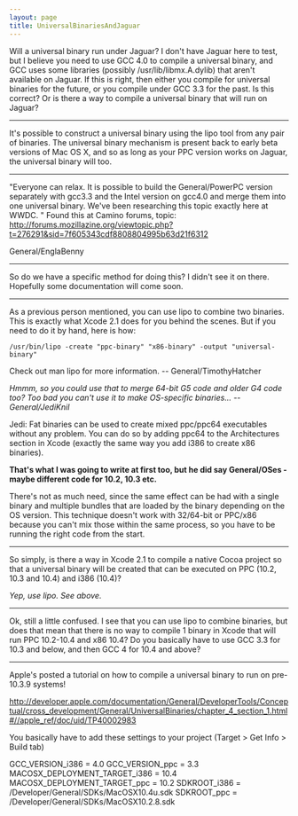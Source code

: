 ```yaml
---
layout: page
title: UniversalBinariesAndJaguar
---
```




Will a universal binary run under Jaguar? I don't have Jaguar here to test, but I believe you need to use GCC 4.0 to compile a universal binary, and GCC uses some libraries (possibly /usr/lib/libmx.A.dylib) that aren't available on Jaguar. If this is right, then either you compile for universal binaries for the future, or you compile under GCC 3.3 for the past. Is this correct? Or is there a way to compile a universal binary that will run on Jaguar?

----

It's possible to construct a universal binary using the     lipo tool from any pair of binaries. The universal binary mechanism is present back to early beta versions of Mac OS X, and so as long as your PPC version works on Jaguar, the universal binary will too.

----
"Everyone can relax. It is possible to build the General/PowerPC version separately with gcc3.3 and the Intel version on gcc4.0 and merge them into one universal binary. We've been researching this topic exactly here at WWDC. "
Found this at Camino forums, topic:
 http://forums.mozillazine.org/viewtopic.php?t=276291&sid=7f605343cdf8808804995b63d21f6312

General/EnglaBenny

----

So do we have a specific method for doing this? I didn't see it on there. Hopefully some documentation will come soon.

----

As a previous person mentioned, you can use     lipo to combine two binaries. This is exactly what Xcode 2.1 does for you behind the scenes. But if you need to do it by hand, here is how:

    /usr/bin/lipo -create "ppc-binary" "x86-binary" -output "universal-binary"

Check out     man lipo for more information. -- General/TimothyHatcher

*Hmmm, so you could use that to merge 64-bit G5 code and older G4 code too? Too bad you can't use it to make OS-specific binaries... --General/JediKnil* 

Jedi: Fat binaries can be used to create mixed ppc/ppc64 executables without any problem. You can do so by adding ppc64 to the Architectures section in Xcode (exactly the same way you add i386 to create x86 binaries).

**That's what I was going to write at first too, but he did say General/OSes - maybe different code for 10.2, 10.3 etc.**

There's not as much need, since the same effect can be had with a single binary and multiple bundles that are loaded by the binary depending on the OS version. This technique doesn't work with 32/64-bit or PPC/x86 because you can't mix those within the same process, so you have to be running the right code from the start.

----

So simply, is there a way in Xcode 2.1 to compile a native Cocoa project so that a universal binary will be created that can be executed on PPC (10.2, 10.3 and 10.4) and i386 (10.4)?

*Yep, use lipo. See above.*

----

Ok, still a little confused. I see that you can use lipo to combine binaries, but does that mean that there is no way to compile 1 binary in Xcode that will run PPC 10.2-10.4 and x86 10.4? Do you basically have to use GCC 3.3 for 10.3 and below, and then GCC 4 for 10.4 and above?

----

Apple's posted a tutorial on how to compile a universal binary to run on pre-10.3.9 systems!

http://developer.apple.com/documentation/General/DeveloperTools/Conceptual/cross_development/General/UniversalBinaries/chapter_4_section_1.html#//apple_ref/doc/uid/TP40002983

You basically have to add these settings to your project (Target > Get Info > Build tab)

    
GCC_VERSION_i386 = 4.0
GCC_VERSION_ppc = 3.3
MACOSX_DEPLOYMENT_TARGET_i386 = 10.4
MACOSX_DEPLOYMENT_TARGET_ppc = 10.2
SDKROOT_i386 = /Developer/General/SDKs/MacOSX10.4u.sdk
SDKROOT_ppc = /Developer/General/SDKs/MacOSX10.2.8.sdk

